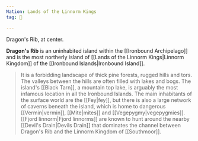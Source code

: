 ```yaml
---
Nation: Lands of the Linnorm Kings
tag: 🌃

---
```


Dragon's Rib, at center.
> 
**Dragon's Rib** is an uninhabited island within the [[Ironbound Archipelago]] and is the most northerly island of [[Lands of the Linnorm Kings|Linnorm Kingdom]] of the [[Ironbound Islands|Ironbound Island]].
> It is a forbidding landscape of thick pine forests, rugged hills and tors. The valleys between the hills are often filled with lakes and bogs. The island's [[Black Tarn]], a mountain top lake, is arguably the most infamous location in all the Ironbound Islands. 
> The main inhabitants of the surface world are the [[Fey|fey]], but there is also a large network of caverns beneath the island, which is home to dangerous [[Vermin|vermin]], [[Mite|mites]] and [[Vegepygmy|vegepygmies]]. [[Fjord linnorm|Fjord linnorms]] are known to hunt around the nearby [[Devil's Drain|Devils Drain]] that dominates the channel between Dragon's Rib and the Linnorm Kingdom of [[Southmoor]].








